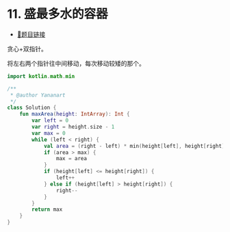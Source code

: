 # 11. 盛最多水的容器

- [🔗题目链接](https://leetcode-cn.com/problems/container-with-most-water/)

贪心+双指针。

将左右两个指针往中间移动，每次移动较矮的那个。

```kotlin
import kotlin.math.min

/**
 * @author Yananart
 */
class Solution {
    fun maxArea(height: IntArray): Int {
        var left = 0
        var right = height.size - 1
        var max = 0
        while (left < right) {
            val area = (right - left) * min(height[left], height[right])
            if (area > max) {
                max = area
            }
            if (height[left] <= height[right]) {
                left++
            } else if (height[left] > height[right]) {
                right--
            }
        }
        return max
    }
}
```
